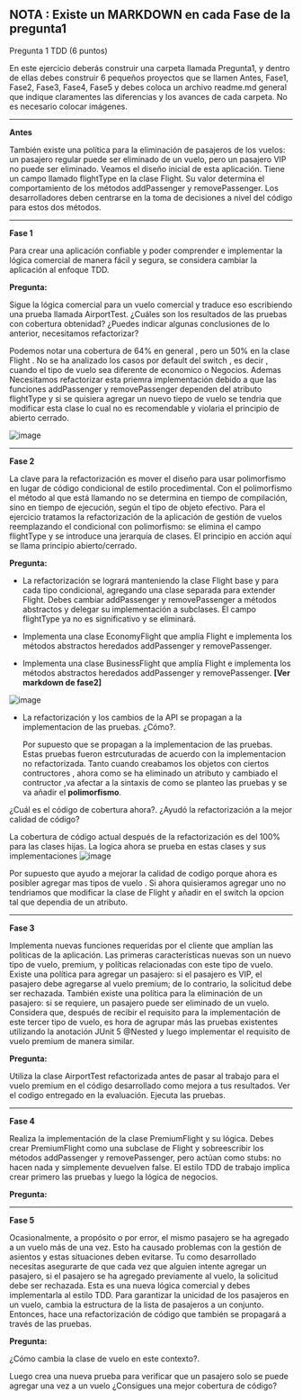 **NOTA : Existe un MARKDOWN en cada Fase de la pregunta1**
----

Pregunta 1 TDD (6 puntos)

En este ejercicio deberás construir una carpeta llamada Pregunta1, y dentro de ellas debes construir 6
pequeños proyectos que se llamen Antes, Fase1, Fase2, Fase3, Fase4, Fase5 y debes coloca un archivo
readme.md general que indique claramentes las diferencias y los avances de cada carpeta. No es
necesario colocar imágenes. 

----

**Antes**

También existe una política para la eliminación de pasajeros de los vuelos: un pasajero regular puede ser eliminado de un vuelo, pero un pasajero VIP no puede ser eliminado.
Veamos el diseño inicial de esta aplicación. Tiene un campo llamado flightType en la clase Flight. Su valor determina el comportamiento de los métodos addPassenger y removePassenger. Los desarrolladores deben centrarse en la toma de decisiones a nivel del código para estos dos métodos.

----

**Fase 1**

Para crear una aplicación confiable y poder comprender e implementar la lógica comercial de manera fácil y segura, se considera cambiar la aplicación al enfoque TDD.

**Pregunta:**

Sigue la lógica comercial para un vuelo comercial y traduce eso escribiendo una prueba llamada AirportTest. ¿Cuáles son los resultados de las pruebas con cobertura obtenidad?
¿Puedes indicar algunas conclusiones de lo anterior, necesitamos refactorizar?

Podemos notar una cobertura de 64% en general , pero  un 50% en la clase Flight . No se ha analizado los casos por default del switch , es decir , cuando el tipo de vuelo sea
diferente de economico o Negocios. Ademas Necesitamos refactorizar esta priemra implementación debido a que las funciones addPassenger y removePassenger dependen del atributo 
flightType y si se quisiera agregar un nuevo tiepo de vuelo se tendria que modificar esta clase lo cual no es recomendable y violaria el principio de abierto cerrado.

![image](https://github.com/GabrielBarrientos99/CC-3S2/assets/129352498/e210fdef-9e96-406a-857c-182487d80c85)

----

**Fase 2**

La clave para la refactorización es mover el diseño para usar polimorfismo en lugar de código condicional de estilo procedimental. Con el polimorfismo el método al que está llamando no se determina en tiempo de compilación, sino en tiempo de ejecución, según el tipo de objeto efectivo.
Para el ejercicio tratamos la refactorización de la aplicación de gestión de vuelos reemplazando el condicional con polimorfismo: se elimina el campo flightType y se introduce una jerarquía de clases.
El principio en acción aquí se llama principio abierto/cerrado.

**Pregunta:**

- La refactorización se logrará manteniendo la clase Flight base y para cada tipo condicional, agregando una clase separada para extender Flight. Debes cambiar addPassenger y
removePassenger a métodos abstractos y delegar su implementación a subclases. El campo flightType ya no es significativo y se eliminará.

- Implementa una clase EconomyFlight que amplía Flight e implementa los métodos abstractos heredados addPassenger y removePassenger.
  
- Implementa una clase BusinessFlight que amplía Flight e implementa los métodos abstractos heredados addPassenger y removePassenger.
 **[Ver markdown de fase2]**
  
![image](https://github.com/GabrielBarrientos99/CC-3S2/assets/129352498/613d0b84-7050-4388-b04f-7d7ed27846b6)
  
  
- La refactorización y los cambios de la API se propagan a la implementacion de las pruebas. ¿Cómo?.

  Por supuesto que se propagan a la implementacion de las pruebas. Estas pruebas fueron estrcuturadas de acuerdo con la implementacion no refactorizada.
  Tanto cuando creabamos los objetos con ciertos contructores , ahora como se ha eliminado un atributo y cambiado el contructor ,va afectar a la sintaxis
  de como se planteo las pruebas y se va añadir el **polimorfismo**.

  
¿Cuál es el código de cobertura ahora?. ¿Ayudó la refactorización a la mejor calidad de código?

La cobertura de código actual después de la refactorización es del 100% para las clases hijas. La logica ahora se prueba en estas clases y sus implementaciones
![image](https://github.com/GabrielBarrientos99/CC-3S2/assets/129352498/39021253-daa0-445d-8e9a-d19a0098bf9e)

Por supuesto que ayudo a mejorar la calidad de codigo porque ahora es posibler agregar mas tipos de vuelo . Si ahora quisieramos agregar uno no tendriamos que modificar la clase 
de Flight y añadir en el switch la opcion tal que dependia de un atributo.

----

**Fase 3**

Implementa nuevas funciones requeridas por el cliente que amplían las políticas de la aplicación.
Las primeras características nuevas son un nuevo tipo de vuelo, premium, y políticas relacionadas con este tipo de vuelo. Existe una política para agregar un pasajero: si el pasajero es VIP, el pasajero debe agregarse al vuelo premium; de lo contrario, la solicitud debe ser rechazada.
También existe una política para la eliminación de un pasajero: si se requiere, un pasajero puede ser eliminado de un vuelo.
Considera que, después de recibir el requisito para la implementación de este tercer tipo de vuelo, es hora de agrupar más las pruebas existentes utilizando la anotación JUnit 5 @Nested y luego implementar el requisito de vuelo premium de manera similar.

**Pregunta:**

Utiliza la clase AirportTest refactorizada antes de pasar al trabajo para el vuelo premium en el código desarrollado como mejora a tus resultados. Ver el codigo entregado en la evaluación.
Ejecuta las pruebas.

----


**Fase 4**

Realiza la implementación de la clase PremiumFlight y su lógica. Debes crear PremiumFlight como una subclase de Flight y sobreescribir los métodos addPassenger y removePassenger, pero actúan como stubs: no hacen nada y simplemente devuelven false. El estilo TDD de trabajo implica crear primero las pruebas y luego la lógica de negocios.

**Pregunta:**


----

**Fase 5**

Ocasionalmente, a propósito o por error, el mismo pasajero se ha agregado a un vuelo más de una vez. Esto ha causado problemas con la gestión de asientos y estas situaciones deben evitarse. Tu como desarrollado necesitas asegurarte de que cada vez que alguien intente agregar un pasajero, si el pasajero se ha agregado previamente al vuelo, la solicitud debe ser rechazada.
Esta es una nueva lógica comercial y debes implementarla al estilo TDD.
Para garantizar la unicidad de los pasajeros en un vuelo, cambia la estructura de la lista de pasajeros a un conjunto. Entonces, hace una refactorización de código que también se propagará a través de las pruebas.

**Pregunta:**

¿Cómo cambia la clase de vuelo en este contexto?.

Luego crea una nueva prueba para verificar que un pasajero solo se puede agregar una vez a un vuelo
¿Consigues una mejor cobertura de código?





